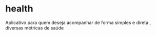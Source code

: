 # health
Aplicativo para quem deseja acompanhar de forma simples e direta , diversas métricas de saúde
